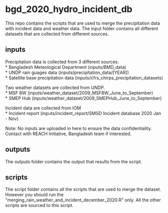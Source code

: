 # bgd_2020_hydro_incident_db

This repo contains the scripts that are used to merge the precipitation data with incident data and weather data. The input folder contains all different datasets that are collected from different sources. 

## inputs
Precipitation data is collected from 3 different sources.<br />
	* Bangladesh Meteological Department (inputs/BMD_data)<br />
	* UNDP rain guages data (inputs/precipitation_data/[YEAR])<br />
	* Satellite base precipitation data (inputs/cfrs_chirps_precipitation_datasets)<br />

Two weather datasets are collected from UNDP.<br />
	* MSF 8W (inputs/weather_dataset/2009_MSF8W_June_to_September)<br />
	* SMEP Hub (inputs/weather_dataset/2009_SMEPHub_June_to_September)<br />

Incident data are collected from IOM <br />
	* Incident report (inputs/incident_report/SMSD Incident database 2020 Jan - Nov)<br />

Note: No inputs are uploaded in here to ensure the data confidentiality. Contact with REACH Initiative, Bangladesh team if interested.

## outputs
The outputs folder contains the output that results from the script.

## scripts
The script folder contains all the scripts that are used to merge the dataset. However you should run the "merging_rain_weather_and_incident_december_2020.R" only. All the other scripts are sourced to this script. 
